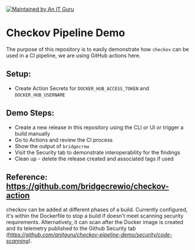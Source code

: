 [![Maintained by An IT Guru](https://img.shields.io/badge/maintained_by-anit.guru-blue%20)](https://anit.guru)

# Checkov Pipeline Demo 

The purpose of this repository is to easily demonstrate how `checkov` can be used in a CI pipeline, we are using GitHub actions here.


## Setup:
* Create Action Secrets for `DOCKER_HUB_ACCESS_TOKEN` and `DOCKER_HUB_USERNAME`


## Demo Steps:

* Create a new release in this repository using the CLI or UI or trigger a build manually
* Go to Actions and review the CI process
* Show the output of `bridgecrew`
* Visit the Security tab to demonstrate interoperability for the findings
* Clean up - delete the release created and associated tags if used
  

## Reference: https://github.com/bridgecrewio/checkov-action

checkov can be added at different phases of a build.  Currently configured, it's within the Dockerfile to stop a build if doesn't meet scanning security requirements.  Alternatively, it can scan after the Docker image is created and its telemetry published to the Github Security tab _(https://github.com/anitguru/checkov-pipeline-demo/security/code-scanning)_.
